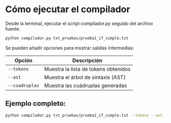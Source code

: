 # Cómo ejecutar el compilador
Desde la terminal, ejecutar el script compilador.py seguido del archivo fuente:

```bash
python compilador.py txt_pruebas/prueba1_if_simple.txt
```

Se pueden añadir opciones para mostrar salidas intermedias:

| Opción         | Descripción                          |
| -------------- | ------------------------------------ |
| `--tokens`     | Muestra la lista de tokens obtenidos |
| `--ast`        | Muestra el árbol de sintaxis (AST)   |
| `--cuadruplas` | Muestra las cuádruplas generadas     |


## Ejemplo completo:

```bash
python compilador.py txt_pruebas/prueba1_if_simple.txt --tokens --ast --cuadruplas
```
